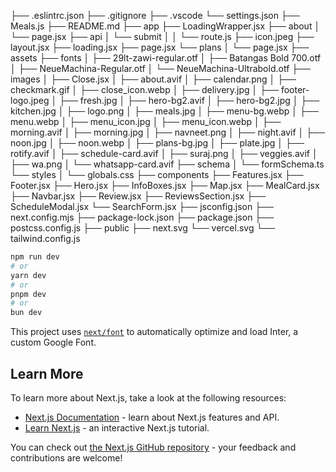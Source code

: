├── .eslintrc.json
├── .gitignore
├── .vscode
    └── settings.json
├── Meals.js
├── README.md
├── app
    ├── LoadingWrapper.jsx
    ├── about
    │   └── page.jsx
    ├── api
    │   └── submit
    │   │   └── route.js
    ├── icon.jpeg
    ├── layout.jsx
    ├── loading.jsx
    ├── page.jsx
    └── plans
    │   └── page.jsx
├── assets
    ├── fonts
    │   ├── 29lt-zawi-regular.otf
    │   ├── Batangas Bold 700.otf
    │   ├── NeueMachina-Regular.otf
    │   └── NeueMachina-Ultrabold.otf
    ├── images
    │   ├── Close.jsx
    │   ├── about.avif
    │   ├── calendar.png
    │   ├── checkmark.gif
    │   ├── close_icon.webp
    │   ├── delivery.jpg
    │   ├── footer-logo.jpeg
    │   ├── fresh.jpg
    │   ├── hero-bg2.avif
    │   ├── hero-bg2.jpg
    │   ├── kitchen.jpg
    │   ├── logo.png
    │   ├── meals.jpg
    │   ├── menu-bg.webp
    │   ├── menu.webp
    │   ├── menu_icon.jpg
    │   ├── menu_icon.webp
    │   ├── morning.avif
    │   ├── morning.jpg
    │   ├── navneet.png
    │   ├── night.avif
    │   ├── noon.jpg
    │   ├── noon.webp
    │   ├── plans-bg.jpg
    │   ├── plate.jpg
    │   ├── rotify.avif
    │   ├── schedule-card.avif
    │   ├── suraj.png
    │   ├── veggies.avif
    │   ├── wa.png
    │   └── whatsapp-card.avif
    ├── schema
    │   └── formSchema.ts
    └── styles
    │   └── globals.css
├── components
    ├── Features.jsx
    ├── Footer.jsx
    ├── Hero.jsx
    ├── InfoBoxes.jsx
    ├── Map.jsx
    ├── MealCard.jsx
    ├── Navbar.jsx
    ├── Review.jsx
    ├── ReviewsSection.jsx
    ├── ScheduleModal.jsx
    └── SearchForm.jsx
├── jsconfig.json
├── next.config.mjs
├── package-lock.json
├── package.json
├── postcss.config.js
├── public
    ├── next.svg
    └── vercel.svg
└── tailwind.config.js

```bash
npm run dev
# or
yarn dev
# or
pnpm dev
# or
bun dev
```

This project uses [`next/font`](https://nextjs.org/docs/basic-features/font-optimization) to automatically optimize and load Inter, a custom Google Font.

## Learn More

To learn more about Next.js, take a look at the following resources:

- [Next.js Documentation](https://nextjs.org/docs) - learn about Next.js features and API.
- [Learn Next.js](https://nextjs.org/learn) - an interactive Next.js tutorial.

You can check out [the Next.js GitHub repository](https://github.com/vercel/next.js/) - your feedback and contributions are welcome!

